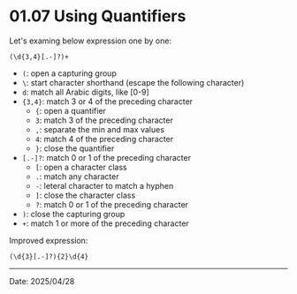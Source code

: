 # 01.07 Using Quantifiers

Let's examing below expression one by one:

```regex
(\d{3,4}[.-]?)+
```

- `(`: open a capturing group
- `\`: start character shorthand (escape the following character)
- `d`: match all Arabic digits, like [0-9]
- `{3,4}`: match 3 or 4 of the preceding character
    - `{`: open a quantifier
    - `3`: match 3 of the preceding character
    - `,`: separate the min and max values
    - `4`: match 4 of the preceding character
    - `}`: close the quantifier
- `[.-]?`: match 0 or 1 of the preceding character
    - `[`: open a character class
    - `.`: match any character
    - `-`: leteral character to match a hyphen
    - `]`: close the character class
    - `?`: match 0 or 1 of the preceding character
- `)`: close the capturing group
- `+`: match 1 or more of the preceding character

Improved expression:

```regex
(\d{3}[.-]?){2}\d{4}
```

---

Date: 2025/04/28